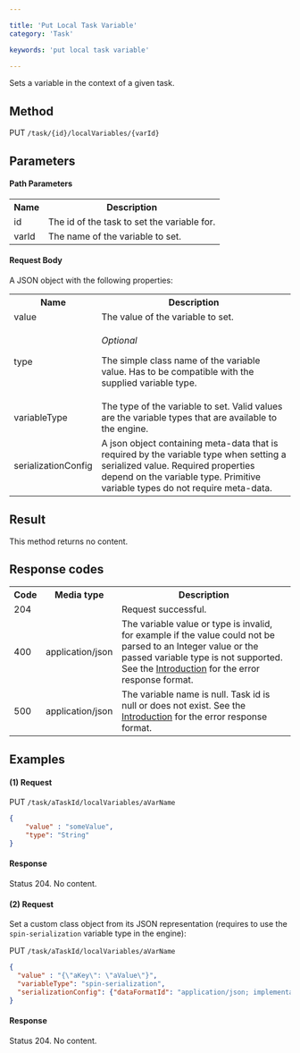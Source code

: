 ```yaml
---

title: 'Put Local Task Variable'
category: 'Task'

keywords: 'put local task variable'

---
```



Sets a variable in the context of a given task.


Method
------

PUT `/task/{id}/localVariables/{varId}`


Parameters
----------
  
#### Path Parameters

<table class="table table-striped">
  <tr>
    <th>Name</th>
    <th>Description</th>
  </tr>
  <tr>
    <td>id</td>
    <td>The id of the task to set the variable for.</td>
  </tr>
  <tr>
    <td>varId</td>
    <td>The name of the variable to set.</td>
  </tr>
</table>

#### Request Body

A JSON object with the following properties:

<table class="table table-striped">
  <tr>
    <th>Name</th>
    <th>Description</th>
  </tr>
  <tr>
    <td>value</td>
    <td>The value of the variable to set.</td>
  </tr>
  <tr>
    <td>type</td>
    <td>
      <p><i>Optional</i></p>
      <p>The simple class name of the variable value. Has to be compatible with the supplied variable type.</p>
    </td>
  </tr>
  <tr>
    <td>variableType</td>
    <td>The type of the variable to set. Valid values are the variable types that are available to the engine.
    </td>
    <!-- TODO: reference variable type docs here for default types -->
  </tr>
  <tr>
    <td>serializationConfig</td>
    <td>A json object containing meta-data that is required by the variable type when setting a serialized value. Required properties depend on the variable type. Primitive variable types do not require meta-data.</td>
  </tr>   
</table>


Result
------

This method returns no content.

  
Response codes
--------------  

<table class="table table-striped">
  <tr>
    <th>Code</th>
    <th>Media type</th>
    <th>Description</th>
  </tr>
  <tr>
    <td>204</td>
    <td></td>
    <td>Request successful.</td>
  </tr>
  <tr>
    <td>400</td>
    <td>application/json</td>
    <td>The variable value or type is invalid, for example if the value could not be parsed to an Integer value or the passed variable type is not supported. See the <a href="ref:#overview-introduction">Introduction</a> for the error response format.</td>
  </tr>
  <tr>
    <td>500</td>
    <td>application/json</td>
    <td>The variable name is null. Task id is null or does not exist. See the <a href="ref:#overview-introduction">Introduction</a> for the error response format.</td>
  </tr>      
</table>

  
Examples
--------

#### (1) Request

PUT `/task/aTaskId/localVariables/aVarName`
  
```json
{
	"value" : "someValue", 
	"type": "String"
}
```

#### Response
    
Status 204. No content.

#### (2) Request

Set a custom class object from its JSON representation (requires to use the `spin-serialization` variable type in the engine):

PUT `/task/aTaskId/localVariables/aVarName`

```json
{
  "value" : "{\"aKey\": \"aValue\"}", 
  "variableType": "spin-serialization",
  "serializationConfig": {"dataFormatId": "application/json; implementation=tree", "rootType": "my.custom.Class"}
}
```
     
#### Response
    
Status 204. No content.